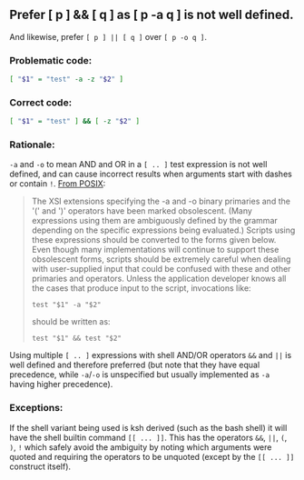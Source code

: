 ## Prefer [ p ] && [ q ] as [ p -a q ] is not well defined.

And likewise, prefer `[ p ] || [ q ]` over `[ p -o q ]`.

### Problematic code:

```sh
[ "$1" = "test" -a -z "$2" ]
```

### Correct code:

```sh
[ "$1" = "test" ] && [ -z "$2" ]
```



### Rationale:

`-a` and `-o` to mean AND and OR in a `[ .. ]` test expression is not well defined, and can cause incorrect results when arguments start with dashes or contain `!`. [From POSIX](http://pubs.opengroup.org/onlinepubs/9699919799/utilities/test.html):

>The XSI extensions specifying the -a and -o binary primaries and the '(' and ')' operators have been marked obsolescent. (Many expressions using them are ambiguously defined by the grammar depending on the specific expressions being evaluated.) Scripts using these expressions should be converted to the forms given below. Even though many implementations will continue to support these obsolescent forms, scripts should be extremely careful when dealing with user-supplied input that could be confused with these and other primaries and operators. Unless the application developer knows all the cases that produce input to the script, invocations like:
>
>    `test "$1" -a "$2"`
>
>should be written as:
>
>   `test "$1" && test "$2"`


Using multiple `[ .. ]` expressions with shell AND/OR operators `&&` and `||` is well defined and therefore preferred (but note that they have equal precedence, while `-a`/`-o` is unspecified but usually implemented as `-a` having higher precedence).

### Exceptions:

If the shell variant being used is ksh derived (such as the bash shell) it will have the shell builtin command `[[ ... ]]`. This has the operators `&&`, `||`, `(`, `)`, `!` which safely avoid the ambiguity by noting which arguments were quoted and requiring the operators to be unquoted (except by the `[[ ... ]]` construct itself).
